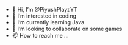 - 👋 Hi, I’m @PiyushPlayzYT
- 👀 I’m interested in coding
- 🌱 I’m currently learning Java
- 💞️ I’m looking to collaborate on some games
- 📫 How to reach me ...

<!---
PiyushPlayzYT/PiyushPlayzYT is a ✨ special ✨ repository because its `README.md` (this file) appears on your GitHub profile.
You can click the Preview link to take a look at your changes.
--->
